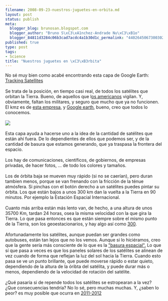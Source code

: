 ```yaml
--- 
filename: 2008-09-23-nuestros-juguetes-en-orbita.md
layout: post
status: publish
meta: 
  blogger_blog: brunosan.blogspot.com
  blogger_author: "Bruno S\xC3\xA1nchez-Andrade Nu\xC3\xB1o"
  blogger_84811d3284c06b3cad7acdc4a1b30d1c_permalink: "4402645067300302173"
published: true
type: post
tags: 
- Science
title: "Nuestros juguetes en \xC3\xB3rbita"
---
```

No sé muy bien como acabé encontrando esta capa de Google Earth:<br /><a href="http://adn.agi.com/SatelliteDatabase/SatelliteDatabase.kmz">Tracking Satellites</a><br /><br />Se trata de la posición, en tiempo casi real, de todos los satélites que orbitan la Tierra. Bueno, de aquellos que l<a href="http://www.stratcom.mil/">os americanos</a> vigilan. Y, obviamente, faltan los militares, y seguro que mucho que ya no funcionen. El kmz es de <a href="http://www.agi.com/">esta empresa</a>, y <a href="http://earth.google.es/">Google earth</a>, bueno, creo que todos lo conocemos.<br /><br /><a href="http://nasonurb.files.wordpress.com/2008/09/picture12.jpg"><img src="http://nasonurb.files.wordpress.com/2008/09/picture12.jpg?w=300" border="0" /></a><br /><br />Esta capa ayuda a hacerse uno a la idea de la cantidad de satélites que están ahí fuera. De lo dependientes de ellos que podemos ser, y de la cantidad de basura que estamos generando, que ya traspasa la frontera del espacio.<br /><br />Los hay de comunicaciones, científicos, de gobiernos, de empresas privadas, de hacer fotos, ... de todo los colores y tamaños. <br /><br />Los de órbita baja se mueven muy rápido (si no se caerían), pero duran tambien menos, porque se van frenando con la fricción de la ténue atmósfera. Si pinchas con el botón derecho a un satélites puedes pintar su órbita. Los que están bajos a unos 300 km dan la vuelta a la Tierra en 90 minutos. Por ejemplo la Estación Espacial Internacional.<br /><br />Cuanto más arriba están más lento van, de hecho, a una altura de unos 35700 Km, tardan 24 horas, osea la misma velocidad con la que gira la Tierra. Lo que pasa entonces es que están siempre sobre el mismo punto de la Tierra, son los geoestacionarios, y hay algo así como <a href="http://en.wikipedia.org/wiki/Geosynchronous_satellite">300</a>.<br /><br />Afortunadamente los satélites, aunque puedan ser grandes como autobuses, están tan lejos que no los vemos. Aunque si lo hiciéramos, creo que la gente sería más consciente de lo que es la <a href="http://es.wikipedia.org/wiki/Basura_espacial">"basura espacial".</a> Lo que sí que pasa a veces es que los paneles solares de los satélites se alinean de vez cuando de forma que reflejan la luz del sol hacia la Tierra. Cuando esto pasa se ve un punto brillante, que puede moverse rápido o estar quieto, dependiendo de la altura de la óribta del satélita, y puede durar más o menos, dependiendo de la velocidad de rotación del satélite.<br /><br />¿Qué pasaría si de repende todos los satélites se estropearan a la vez? ¿Que consecuencias tendría? No lo sé, pero muchas muchas. Y, ¿saben lo peor? es muy posible que ocurra en <a href="http://solarscience.msfc.nasa.gov/images/ssn_predict_l.gif">2011-2012</a>
